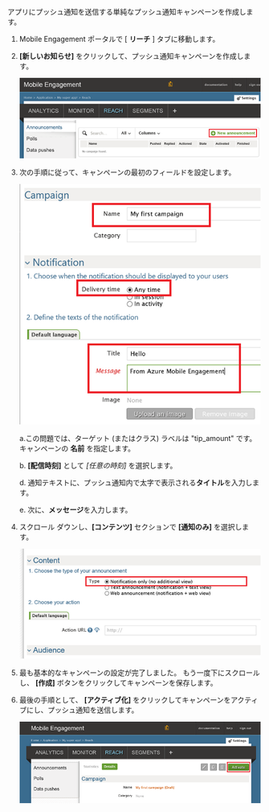 アプリにプッシュ通知を送信する単純なプッシュ通知キャンペーンを作成します。

1. Mobile Engagement ポータルで [ **リーチ** ] タブに移動します。
2. **[新しいお知らせ]** をクリックして、プッシュ通知キャンペーンを作成します。
   
    ![](./media/mobile-engagement-windows-push-campaign/new-announcement.png)
3. 次の手順に従って、キャンペーンの最初のフィールドを設定します。
   
    ![](./media/mobile-engagement-windows-push-campaign/campaign-first-params.png)
   
    a.この問題では、ターゲット (またはクラス) ラベルは "tip_amount" です。 キャンペーンの **名前** を指定します。
   
    b. **[配信時刻]** として *[任意の時刻]* を選択します。
   
    d. 通知テキストに、プッシュ通知内で太字で表示される**タイトル**を入力します。
   
    e. 次に、**メッセージ**を入力します。
4. スクロール ダウンし、**[コンテンツ]** セクションで **[通知のみ]** を選択します。
   
    ![](./media/mobile-engagement-windows-push-campaign/campaign-content.png)
5. 最も基本的なキャンペーンの設定が完了しました。 もう一度下にスクロールし、 **[作成]** ボタンをクリックしてキャンペーンを保存します。
6. 最後の手順として、 **[アクティブ化]** をクリックしてキャンペーンをアクティブにし、プッシュ通知を送信します。
   
    ![](./media/mobile-engagement-windows-push-campaign/campaign-activate.png)



<!--HONumber=Nov16_HO2-->


